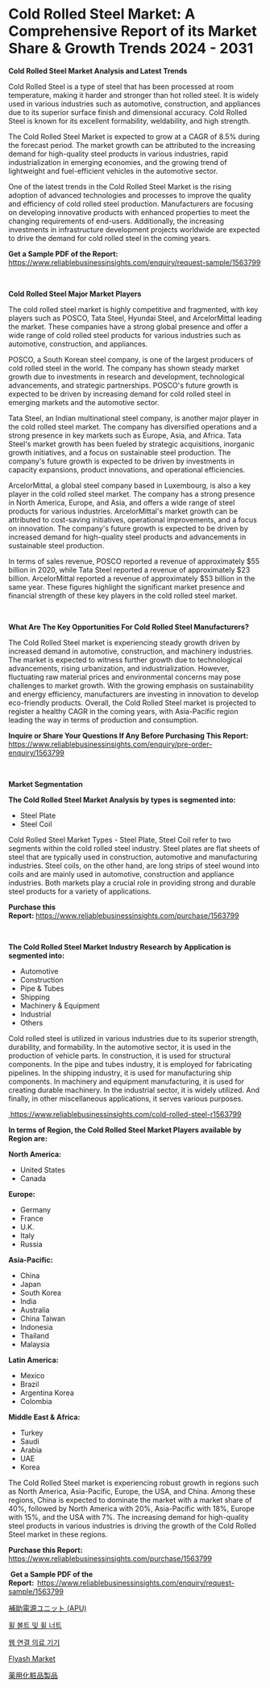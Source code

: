 <p><h1>Cold Rolled Steel Market: A Comprehensive Report of its Market Share & Growth Trends 2024 - 2031</h1></p><p><strong>Cold Rolled Steel Market Analysis and Latest Trends</strong></p>
<p><p>Cold Rolled Steel is a type of steel that has been processed at room temperature, making it harder and stronger than hot rolled steel. It is widely used in various industries such as automotive, construction, and appliances due to its superior surface finish and dimensional accuracy. Cold Rolled Steel is known for its excellent formability, weldability, and high strength.</p><p>The Cold Rolled Steel Market is expected to grow at a CAGR of 8.5% during the forecast period. The market growth can be attributed to the increasing demand for high-quality steel products in various industries, rapid industrialization in emerging economies, and the growing trend of lightweight and fuel-efficient vehicles in the automotive sector.</p><p>One of the latest trends in the Cold Rolled Steel Market is the rising adoption of advanced technologies and processes to improve the quality and efficiency of cold rolled steel production. Manufacturers are focusing on developing innovative products with enhanced properties to meet the changing requirements of end-users. Additionally, the increasing investments in infrastructure development projects worldwide are expected to drive the demand for cold rolled steel in the coming years.</p></p>
<p><strong>Get a Sample PDF of the Report:&nbsp;</strong> <a href="https://www.reliablebusinessinsights.com/enquiry/request-sample/1563799">https://www.reliablebusinessinsights.com/enquiry/request-sample/1563799</a></p>
<p>&nbsp;</p>
<p><strong>Cold Rolled Steel Major Market Players</strong></p>
<p><p>The cold rolled steel market is highly competitive and fragmented, with key players such as POSCO, Tata Steel, Hyundai Steel, and ArcelorMittal leading the market. These companies have a strong global presence and offer a wide range of cold rolled steel products for various industries such as automotive, construction, and appliances.</p><p>POSCO, a South Korean steel company, is one of the largest producers of cold rolled steel in the world. The company has shown steady market growth due to investments in research and development, technological advancements, and strategic partnerships. POSCO's future growth is expected to be driven by increasing demand for cold rolled steel in emerging markets and the automotive sector.</p><p>Tata Steel, an Indian multinational steel company, is another major player in the cold rolled steel market. The company has diversified operations and a strong presence in key markets such as Europe, Asia, and Africa. Tata Steel's market growth has been fueled by strategic acquisitions, inorganic growth initiatives, and a focus on sustainable steel production. The company's future growth is expected to be driven by investments in capacity expansions, product innovations, and operational efficiencies.</p><p>ArcelorMittal, a global steel company based in Luxembourg, is also a key player in the cold rolled steel market. The company has a strong presence in North America, Europe, and Asia, and offers a wide range of steel products for various industries. ArcelorMittal's market growth can be attributed to cost-saving initiatives, operational improvements, and a focus on innovation. The company's future growth is expected to be driven by increased demand for high-quality steel products and advancements in sustainable steel production.</p><p>In terms of sales revenue, POSCO reported a revenue of approximately $55 billion in 2020, while Tata Steel reported a revenue of approximately $23 billion. ArcelorMittal reported a revenue of approximately $53 billion in the same year. These figures highlight the significant market presence and financial strength of these key players in the cold rolled steel market.</p></p>
<p>&nbsp;</p>
<p><strong>What Are The Key Opportunities For Cold Rolled Steel Manufacturers?</strong></p>
<p><p>The Cold Rolled Steel market is experiencing steady growth driven by increased demand in automotive, construction, and machinery industries. The market is expected to witness further growth due to technological advancements, rising urbanization, and industrialization. However, fluctuating raw material prices and environmental concerns may pose challenges to market growth. With the growing emphasis on sustainability and energy efficiency, manufacturers are investing in innovation to develop eco-friendly products. Overall, the Cold Rolled Steel market is projected to register a healthy CAGR in the coming years, with Asia-Pacific region leading the way in terms of production and consumption.</p></p>
<p><strong>Inquire or Share Your Questions If Any Before Purchasing This Report:</strong> <a href="https://www.reliablebusinessinsights.com/enquiry/pre-order-enquiry/1563799">https://www.reliablebusinessinsights.com/enquiry/pre-order-enquiry/1563799</a></p>
<p>&nbsp;</p>
<p><strong>Market Segmentation</strong></p>
<p><strong>The Cold Rolled Steel Market Analysis by types is segmented into:</strong></p>
<p><ul><li>Steel Plate</li><li>Steel Coil</li></ul></p>
<p><p>Cold Rolled Steel Market Types - Steel Plate, Steel Coil refer to two segments within the cold rolled steel industry. Steel plates are flat sheets of steel that are typically used in construction, automotive and manufacturing industries. Steel coils, on the other hand, are long strips of steel wound into coils and are mainly used in automotive, construction and appliance industries. Both markets play a crucial role in providing strong and durable steel products for a variety of applications.</p></p>
<p><strong>Purchase this Report:&nbsp;</strong><a href="https://www.reliablebusinessinsights.com/purchase/1563799">https://www.reliablebusinessinsights.com/purchase/1563799</a></p>
<p>&nbsp;</p>
<p><strong>The Cold Rolled Steel Market Industry Research by Application is segmented into:</strong></p>
<p><ul><li>Automotive</li><li>Construction</li><li>Pipe & Tubes</li><li>Shipping</li><li>Machinery & Equipment</li><li>Industrial</li><li>Others</li></ul></p>
<p><p>Cold rolled steel is utilized in various industries due to its superior strength, durability, and formability. In the automotive sector, it is used in the production of vehicle parts. In construction, it is used for structural components. In the pipe and tubes industry, it is employed for fabricating pipelines. In the shipping industry, it is used for manufacturing ship components. In machinery and equipment manufacturing, it is used for creating durable machinery. In the industrial sector, it is widely utilized. And finally, in other miscellaneous applications, it serves various purposes.</p></p>
<p><a href="https://www.reliablebusinessinsights.com/cold-rolled-steel-r1563799">&nbsp;https://www.reliablebusinessinsights.com/cold-rolled-steel-r1563799</a></p>
<p><strong>In terms of Region, the Cold Rolled Steel Market Players available by Region are:</strong></p>
<p>
    <p> <strong> North America: </strong>
        <ul>
            <li>United States</li>
            <li>Canada</li>
        </ul>
        </p> 
    <p> <strong> Europe: </strong>
        <ul>
            <li>Germany</li>
            <li>France</li>
            <li>U.K.</li>
            <li>Italy</li>
            <li>Russia</li>
        </ul>
        </p> 
    <p> <strong> Asia-Pacific: </strong>
        <ul>
            <li>China</li>
            <li>Japan</li>
            <li>South Korea</li>
            <li>India</li>
            <li>Australia</li>
            <li>China Taiwan</li>
            <li>Indonesia</li>
            <li>Thailand</li>
            <li>Malaysia</li>
        </ul>
        </p> 
    <p> <strong> Latin America: </strong>
        <ul>
            <li>Mexico</li>
            <li>Brazil</li>
            <li>Argentina Korea</li>
            <li>Colombia</li>
        </ul>
        </p> 
    <p> <strong> Middle East & Africa: </strong>
        <ul>
            <li>Turkey</li>
            <li>Saudi</li>
            <li>Arabia</li>
            <li>UAE</li>
            <li>Korea</li>
        </ul>
    </p>
    </p>
<p><p>The Cold Rolled Steel market is experiencing robust growth in regions such as North America, Asia-Pacific, Europe, the USA, and China. Among these regions, China is expected to dominate the market with a market share of 40%, followed by North America with 20%, Asia-Pacific with 18%, Europe with 15%, and the USA with 7%. The increasing demand for high-quality steel products in various industries is driving the growth of the Cold Rolled Steel market in these regions.</p></p>
<p><strong>Purchase this Report: </strong><a href="https://www.reliablebusinessinsights.com/purchase/1563799">https://www.reliablebusinessinsights.com/purchase/1563799</a></p>
<p>&nbsp;<strong>Get a Sample PDF of the Report:&nbsp;&nbsp;</strong><a href="https://www.reliablebusinessinsights.com/enquiry/request-sample/1563799">https://www.reliablebusinessinsights.com/enquiry/request-sample/1563799</a></p>
<p><strong></strong></p>
<p><p><a href="https://medium.com/@amehdzmay/%E8%A3%9C%E5%8A%A9%E9%9B%BB%E6%BA%90%E8%A3%85%E7%BD%AE-apu-%E5%B8%82%E5%A0%B4%E3%82%B7%E3%82%A7%E3%82%A2-%E3%82%B5%E3%82%A4%E3%82%BA-%E3%83%88%E3%83%AC%E3%83%B3%E3%83%89-%E7%94%A3%E6%A5%AD%E5%88%86%E6%9E%90%E3%83%AC%E3%83%9D%E3%83%BC%E3%83%88-%E5%BF%9C%E7%94%A8-%E6%B0%91%E9%96%93-%E8%BB%8D%E4%BA%8B-%E3%82%BF%E3%82%A4%E3%83%97-%E8%88%AA%E7%A9%BA%E6%A9%9F%E7%94%A8apu-%E8%BB%8A%E4%B8%A1apu-%E3%81%8A%E3%82%88%E3%81%B32024%E5%B9%B4-2031%E5%B9%B4%E3%81%AE%E4%BA%88%E6%B8%AC-a14e4ea24599">補助電源ユニット (APU)</a></p><p><a href="https://medium.com/@kopirendilala_44969/%EC%84%B8%EA%B3%84-%ED%9C%A0-%EB%B3%BC%ED%8A%B8-%EB%B0%8F-%ED%9C%A0-%EB%84%88%ED%8A%B8-%EC%8B%9C%EC%9E%A5%EC%9D%98-%ED%8F%AC%EA%B4%84%EC%A0%81-%EB%B6%84%EC%84%9D-%EC%84%B1%EC%9E%A5-%EB%8F%99%ED%96%A5-%EB%B0%8F-%EC%8B%9C%EC%9E%A5-%EC%98%88%EC%B8%A1-2024-2031-ecb05863e795">휠 볼트 및 휠 너트</a></p><p><a href="https://medium.com/@kopirendilala_44969/%EA%B8%80%EB%A1%9C%EB%B2%8C-%EC%9B%B9-%EC%97%B0%EA%B2%B0-%EC%9D%98%EB%A3%8C-%EA%B8%B0%EA%B8%B0-%EC%8B%9C%EC%9E%A5-%EB%B6%80%EB%AC%B8-%EC%9C%A0%ED%98%95-%EC%9D%91%EC%9A%A9-%EC%8B%9C%EC%9E%A5-%EC%B0%B8%EA%B0%80%EC%9E%90-%EC%A0%84%EB%9E%B5-%EC%A7%80%EC%97%AD%EB%B3%84-%EC%84%B1%EC%9E%A5-%EC%9D%B8%EC%82%AC%EC%9D%B4%ED%8A%B8-%EB%B0%8F-%EB%AF%B8%EB%9E%98-%EC%A0%84%EB%A7%9D-2024-2031-6b2ed03815cf">웹 연결 의료 기기</a></p><p><a href="https://github.com/singletonthaxterkelliehr2df/Market-Research-Report-List-3/blob/main/flyash-market.md">Flyash Market</a></p><p><a href="https://medium.com/@amehdzmay/2024%E5%B9%B4%E3%81%8B%E3%82%892031%E5%B9%B4%E3%81%BE%E3%81%A7%E3%81%AE%E6%9C%9F%E9%96%93%E3%81%AB%E3%81%8A%E3%81%91%E3%82%8B%E3%82%B3%E3%82%B9%E3%83%A1%E3%82%BB%E3%82%A6%E3%83%86%E3%82%A3%E3%82%AB%E3%83%AB%E8%A3%BD%E5%93%81%E5%B8%82%E5%A0%B4%E3%81%AE%E6%96%B0%E8%88%88%E3%83%88%E3%83%AC%E3%83%B3%E3%83%89%E3%81%A8%E5%B0%86%E6%9D%A5%E3%81%AE%E5%B1%95%E6%9C%9B-44567322ae7d">薬用化粧品製品</a></p></p>